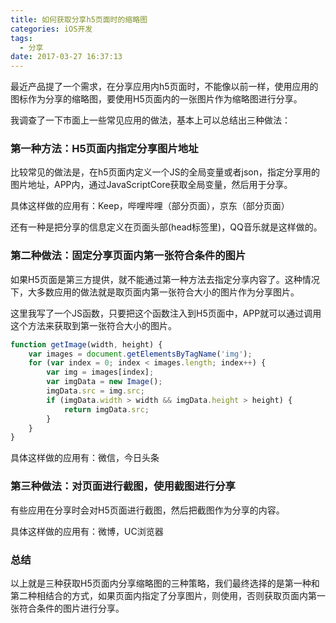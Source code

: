 ```yaml
---
title: 如何获取分享h5页面时的缩略图
categories: iOS开发
tags:
  - 分享
date: 2017-03-27 16:37:13
---
```


最近产品提了一个需求，在分享应用内h5页面时，不能像以前一样，使用应用的图标作为分享的缩略图，要使用H5页面内的一张图片作为缩略图进行分享。

我调查了一下市面上一些常见应用的做法，基本上可以总结出三种做法：

### 第一种方法：H5页面内指定分享图片地址

比较常见的做法是，在h5页面内定义一个JS的全局变量或者json，指定分享用的图片地址，APP内，通过JavaScriptCore获取全局变量，然后用于分享。

具体这样做的应用有：Keep，哔哩哔哩（部分页面），京东（部分页面）

还有一种是把分享的信息定义在页面头部(head标签里)，QQ音乐就是这样做的。

### 第二种做法：固定分享页面内第一张符合条件的图片

如果H5页面是第三方提供，就不能通过第一种方法去指定分享内容了。这种情况下，大多数应用的做法就是取页面内第一张符合大小的图片作为分享图片。

这里我写了一个JS函数，只要把这个函数注入到H5页面中，APP就可以通过调用这个方法来获取到第一张符合大小的图片。

```js
function getImage(width, height) {
    var images = document.getElementsByTagName('img');
    for (var index = 0; index < images.length; index++) {
        var img = images[index];
        var imgData = new Image();
        imgData.src = img.src;
        if (imgData.width > width && imgData.height > height) {
            return imgData.src;
        }
    }
}
```

具体这样做的应用有：微信，今日头条

### 第三种做法：对页面进行截图，使用截图进行分享

有些应用在分享时会对H5页面进行截图，然后把截图作为分享的内容。

具体这样做的应用有：微博，UC浏览器

### 总结

以上就是三种获取H5页面内分享缩略图的三种策略，我们最终选择的是第一种和第二种相结合的方式，如果页面内指定了分享图片，则使用，否则获取页面内第一张符合条件的图片进行分享。
